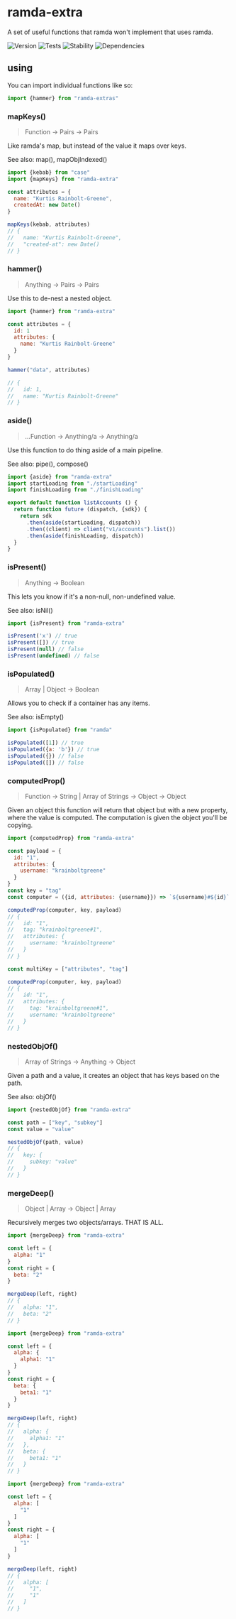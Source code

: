 # ramda-extra

A set of useful functions that ramda won't implement that uses ramda.

![Version][BADGE_VERSION]
![Tests][BADGE_TRAVIS]
![Stability][BADGE_STABILITY]
![Dependencies][BADGE_DEPENDENCY]


## using

You can import individual functions like so:

``` javascript
import {hammer} from "ramda-extras"
```


### mapKeys()

> Function -> Pairs -> Pairs

Like ramda's map, but instead of the value it maps over keys.

See also: map(), mapObjIndexed()

``` javascript
import {kebab} from "case"
import {mapKeys} from "ramda-extra"

const attributes = {
  name: "Kurtis Rainbolt-Greene",
  createdAt: new Date()
}

mapKeys(kebab, attributes)
// {
//   name: "Kurtis Rainbolt-Greene",
//   "created-at": new Date()
// }
```

### hammer()

> Anything -> Pairs -> Pairs

Use this to de-nest a nested object.

``` javascript
import {hammer} from "ramda-extra"

const attributes = {
  id: 1
  attributes: {
    name: "Kurtis Rainbolt-Greene"
  }
}

hammer("data", attributes)

// {
//   id: 1,
//   name: "Kurtis Rainbolt-Greene"
// }
```


### aside()

> ...Function -> Anything/a -> Anything/a

Use this function to do thing aside of a main pipeline.

See also: pipe(), compose()

``` javascript
import {aside} from "ramda-extra"
import startLoading from "./startLoading"
import finishLoading from "./finishLoading"

export default function listAccounts () {
  return function future (dispatch, {sdk}) {
    return sdk
      .then(aside(startLoading, dispatch))
      .then((client) => client("v1/accounts").list())
      .then(aside(finishLoading, dispatch))
  }
}
```


### isPresent()

> Anything -> Boolean

This lets you know if it's a non-null, non-undefined value.

See also: isNil()

``` javascript
import {isPresent} from "ramda-extra"

isPresent('x') // true
isPresent([]) // true
isPresent(null) // false
isPresent(undefined) // false
```


### isPopulated()

> Array | Object -> Boolean

Allows you to check if a container has any items.

See also: isEmpty()

``` javascript
import {isPopulated} from "ramda"

isPopulated([1]) // true
isPopulated({a: 'b'}) // true
isPopulated({}) // false
isPopulated([]) // false
```


### computedProp()

> Function -> String | Array of Strings -> Object -> Object

Given an object this function will return that object but with a new property, where the value is computed. The computation is given the object you'll be copying.

``` javascript
import {computedProp} from "ramda-extra"

const payload = {
  id: "1",
  attributes: {
    username: "krainboltgreene"
  }
}
const key = "tag"
const computer = ({id, attributes: {username}}) => `${username}#${id}`

computedProp(computer, key, payload)
// {
//   id: "1",
//   tag: "krainboltgreene#1",
//   attributes: {
//     username: "krainboltgreene"
//   }
// }

const multiKey = ["attributes", "tag"]

computedProp(computer, key, payload)
// {
//   id: "1",
//   attributes: {
//     tag: "krainboltgreene#1",
//     username: "krainboltgreene"
//   }
// }
```


### nestedObjOf()

> Array of Strings -> Anything -> Object

Given a path and a value, it creates an object that has keys based on the path.

See also: objOf()

``` javascript
import {nestedObjOf} from "ramda-extra"

const path = ["key", "subkey"]
const value = "value"

nestedObjOf(path, value)
// {
//   key: {
//     subkey: "value"
//   }
// }
```


### mergeDeep()

> Object | Array -> Object | Array

Recursively merges two objects/arrays. THAT IS ALL.

``` javascript
import {mergeDeep} from "ramda-extra"

const left = {
  alpha: "1"
}
const right = {
  beta: "2"
}

mergeDeep(left, right)
// {
//   alpha: "1",
//   beta: "2"
// }
```

``` javascript
import {mergeDeep} from "ramda-extra"

const left = {
  alpha: {
    alpha1: "1"
  }
}
const right = {
  beta: {
    beta1: "1"
  }
}

mergeDeep(left, right)
// {
//   alpha: {
//     alpha1: "1"
//   },
//   beta: {
//     beta1: "1"
//   }
// }
```

``` javascript
import {mergeDeep} from "ramda-extra"

const left = {
  alpha: [
    "1"
  ]
}
const right = {
  alpha: [
    "1"
  ]
}

mergeDeep(left, right)
// {
//   alpha: [
//     "1",
//     "1"
//   ]
// }
```

[BADGE_TRAVIS]: https://img.shields.io/travis/krainboltgreene/ramda-extra.js.svg?maxAge=2592000&style=flat-square
[BADGE_VERSION]: https://img.shields.io/npm/v/ramda-extra.svg?maxAge=2592000&style=flat-square
[BADGE_STABILITY]: https://img.shields.io/badge/stability-strong-green.svg?maxAge=2592000&style=flat-square
[BADGE_DEPENDENCY]: https://img.shields.io/david/krainboltgreene/ramda-extra.js.svg?maxAge=2592000&style=flat-square
